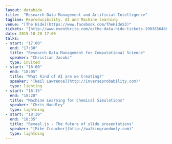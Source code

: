 ```yaml
---
layout: datahide
title:  "Research Data Management and Artificial Intelligence"
tagline: Reproducibility, AI and Machine learning
venue: "[The Hide](https://www.facebook.com/TheHideS3)"
tickets: "[http://www.eventbrite.com/e/the-data-hide-tickets-19038564860](http://www.eventbrite.com/e/the-data-hide-tickets-19038564860)"
date: 2015-10-20 17:00
talks:
- start: "17:00"
  end: "17:30"
  title: "Research Data Management for Computational Science"
  speaker: "Christian Jacobs"
  type: invited
- start: "18:00"
  end: "18:05"
  title: "What Kind of AI are we Creating?"
  speaker: "[Neil Lawrence](http://inverseprobability.com)"
  type: lighting
- start: "18:15"
  end: "18:20"
  title: "Machine Learning for Chemical Simulations"
  speaker: "Chris Handley"
  type: lightning
- start: "18:30"
  end: "18:35"
  title: "Reveal.js - The future of slide presentations"
  speaker: "[Mike Croucher](http://walkingrandomly.com)"
  type: lightning
---
```

